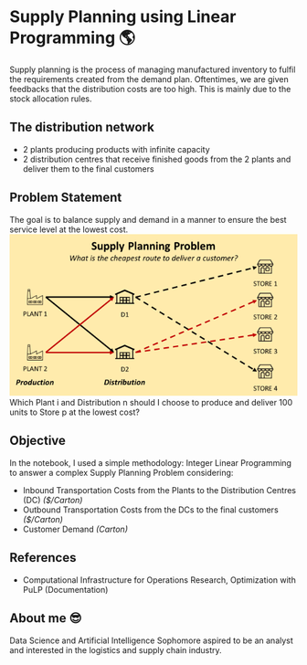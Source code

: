 # Supply Planning using Linear Programming 🌎
Supply planning is the process of managing manufactured inventory to fulfil the requirements created from the demand plan.
Oftentimes, we are given feedbacks that the distribution costs are too high. This is mainly due to the stock allocation rules.

## The distribution network
- 2 plants producing products with infinite capacity
- 2 distribution centres that receive finished goods from the 2 plants and deliver them to the final customers

## Problem Statement
The goal is to balance supply and demand in a manner to ensure the best service level at the lowest cost.
![](pic4.png) <br>
Which Plant i and Distribution n should I choose to produce and deliver 100 units to Store p at the lowest cost?

## Objective
In the notebook, I used a simple methodology: Integer Linear Programming to answer a complex Supply Planning Problem considering:
- Inbound Transportation Costs from the Plants to the Distribution Centres (DC) *($/Carton)*
- Outbound Transportation Costs from the DCs to the final customers *($/Carton)*
- Customer Demand *(Carton)*

## References
- Computational Infrastructure for Operations Research, Optimization with PuLP (Documentation)

## About me 😎
Data Science and Artificial Intelligence Sophomore aspired to be an analyst and interested in the logistics and supply chain industry.
